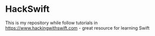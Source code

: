 # HackSwift
This is my repository while follow tutorials in https://www.hackingwithswift.com - great resource for learning Swift
